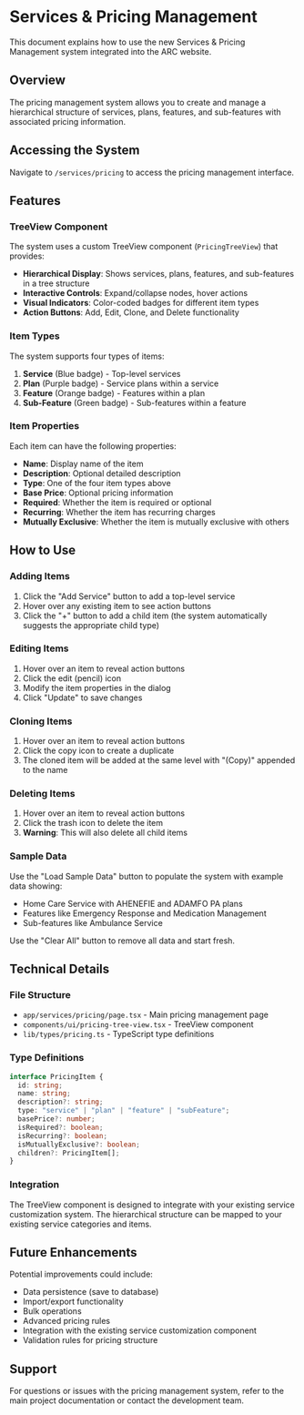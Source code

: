 # Services & Pricing Management

This document explains how to use the new Services & Pricing Management system integrated into the ARC website.

## Overview

The pricing management system allows you to create and manage a hierarchical structure of services, plans, features, and sub-features with associated pricing information.

## Accessing the System

Navigate to `/services/pricing` to access the pricing management interface.

## Features

### TreeView Component

The system uses a custom TreeView component (`PricingTreeView`) that provides:

- **Hierarchical Display**: Shows services, plans, features, and sub-features in a tree structure
- **Interactive Controls**: Expand/collapse nodes, hover actions
- **Visual Indicators**: Color-coded badges for different item types
- **Action Buttons**: Add, Edit, Clone, and Delete functionality

### Item Types

The system supports four types of items:

1. **Service** (Blue badge) - Top-level services
2. **Plan** (Purple badge) - Service plans within a service
3. **Feature** (Orange badge) - Features within a plan
4. **Sub-Feature** (Green badge) - Sub-features within a feature

### Item Properties

Each item can have the following properties:

- **Name**: Display name of the item
- **Description**: Optional detailed description
- **Type**: One of the four item types above
- **Base Price**: Optional pricing information
- **Required**: Whether the item is required or optional
- **Recurring**: Whether the item has recurring charges
- **Mutually Exclusive**: Whether the item is mutually exclusive with others

## How to Use

### Adding Items

1. Click the "Add Service" button to add a top-level service
2. Hover over any existing item to see action buttons
3. Click the "+" button to add a child item (the system automatically suggests the appropriate child type)

### Editing Items

1. Hover over an item to reveal action buttons
2. Click the edit (pencil) icon
3. Modify the item properties in the dialog
4. Click "Update" to save changes

### Cloning Items

1. Hover over an item to reveal action buttons
2. Click the copy icon to create a duplicate
3. The cloned item will be added at the same level with "(Copy)" appended to the name

### Deleting Items

1. Hover over an item to reveal action buttons
2. Click the trash icon to delete the item
3. **Warning**: This will also delete all child items

### Sample Data

Use the "Load Sample Data" button to populate the system with example data showing:
- Home Care Service with AHENEFIE and ADAMFO PA plans
- Features like Emergency Response and Medication Management
- Sub-features like Ambulance Service

Use the "Clear All" button to remove all data and start fresh.

## Technical Details

### File Structure

- `app/services/pricing/page.tsx` - Main pricing management page
- `components/ui/pricing-tree-view.tsx` - TreeView component
- `lib/types/pricing.ts` - TypeScript type definitions

### Type Definitions

```typescript
interface PricingItem {
  id: string;
  name: string;
  description?: string;
  type: "service" | "plan" | "feature" | "subFeature";
  basePrice?: number;
  isRequired?: boolean;
  isRecurring?: boolean;
  isMutuallyExclusive?: boolean;
  children?: PricingItem[];
}
```

### Integration

The TreeView component is designed to integrate with your existing service customization system. The hierarchical structure can be mapped to your existing service categories and items.

## Future Enhancements

Potential improvements could include:

- Data persistence (save to database)
- Import/export functionality
- Bulk operations
- Advanced pricing rules
- Integration with the existing service customization component
- Validation rules for pricing structure

## Support

For questions or issues with the pricing management system, refer to the main project documentation or contact the development team.
